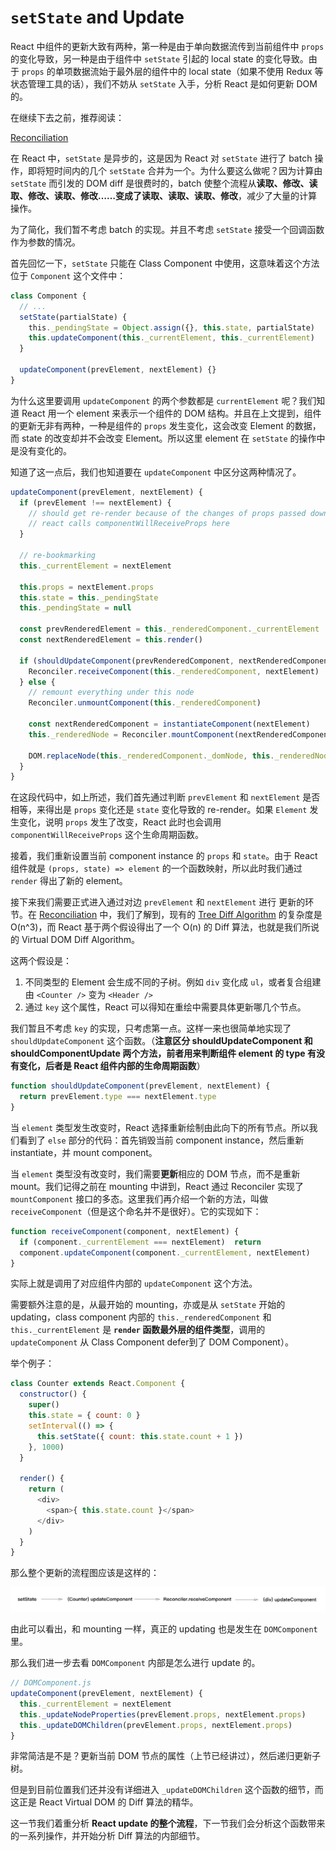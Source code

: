 # `setState` and Update

React 中组件的更新大致有两种，第一种是由于单向数据流传到当前组件中 `props` 的变化导致，另一种是由于组件中 `setState` 引起的 local state 的变化导致。由于 `props` 的单项数据流始于最外层的组件中的 local state（如果不使用 Redux 等状态管理工具的话），我们不妨从 `setState` 入手，分析 React 是如何更新 DOM 的。

在继续下去之前，推荐阅读：

[Reconciliation](https://reactjs.org/docs/reconciliation.html)

在 React 中，`setState` 是异步的，这是因为 React 对 `setState` 进行了 batch 操作，即将短时间内的几个 `setState` 合并为一个。为什么要这么做呢？因为计算由 `setState` 而引发的 DOM diff 是很费时的，batch 使整个流程从**读取、修改、读取、修改、读取、修改……**变成了**读取、读取、读取、修改**，减少了大量的计算操作。

为了简化，我们暂不考虑 batch 的实现。并且不考虑 `setState` 接受一个回调函数作为参数的情况。

首先回忆一下，`setState` 只能在 Class Component 中使用，这意味着这个方法位于 `Component` 这个文件中：

```js
class Component {
  // ...
  setState(partialState) {
    this._pendingState = Object.assign({}, this.state, partialState)
    this.updateComponent(this._currentElement, this._currentElement)
  }

  updateComponent(prevElement, nextElement) {}
}
```

为什么这里要调用 `updateComponent` 的两个参数都是 `currentElement` 呢？我们知道 React 用一个 element 来表示一个组件的 DOM 结构。并且在上文提到，组件的更新无非有两种，一种是组件的 `props` 发生变化，这会改变 Element 的数据，而 state 的改变却并不会改变 Element。所以这里 element 在 `setState` 的操作中是没有变化的。

知道了这一点后，我们也知道要在 `updateComponent` 中区分这两种情况了。

```js
updateComponent(prevElement, nextElement) {
  if (prevElement !== nextElement) {
    // should get re-render because of the changes of props passed down from parents
    // react calls componentWillReceiveProps here
  }

  // re-bookmarking
  this._currentElement = nextElement

  this.props = nextElement.props
  this.state = this._pendingState
  this._pendingState = null

  const prevRenderedElement = this._renderedComponent._currentElement
  const nextRenderedElement = this.render()

  if (shouldUpdateComponent(prevRenderedComponent, nextRenderedComponent)) {
    Reconciler.receiveComponent(this._renderedComponent, nextElement)
  } else {
    // remount everything under this node
    Reconciler.unmountComponent(this._renderedComponent)

    const nextRenderedComponent = instantiateComponent(nextElement)
    this._renderedNode = Reconciler.mountComponent(nextRenderedComponent)

    DOM.replaceNode(this._renderedComponent._domNode, this._renderedNode)
  }
}
```

在这段代码中，如上所述，我们首先通过判断 `prevElement` 和 `nextElement` 是否相等，来得出是 `props` 变化还是 `state` 变化导致的 re-render。如果 `Element` 发生变化，说明 `props` 发生了改变，React 此时也会调用 `componentWillReceiveProps` 这个生命周期函数。

接着，我们重新设置当前 component instance 的 `props` 和 `state`。由于 React 组件就是 `(props, state) => element` 的一个函数映射，所以此时我们通过 `render` 得出了新的 element。

接下来我们需要正式进入通过对边 `prevElement` 和 `nextElement` 进行  更新的环节。在 [Reconciliation](https://reactjs.org/docs/reconciliation.html) 中，我们了解到，现有的 [Tree Diff Algorithm](https://grfia.dlsi.ua.es/ml/algorithms/references/editsurvey_bille.pdf) 的复杂度是 O(n^3)，而 React 基于两个假设得出了一个 O(n) 的 Diff 算法，也就是我们所说的 Virtual DOM Diff Algorithm。

这两个假设是：

1. 不同类型的 Element 会生成不同的子树。例如 `div` 变化成 `ul`，或者复合组建由 `<Counter />` 变为 `<Header />`
1. 通过 `key` 这个属性，React 可以得知在重绘中需要具体更新哪几个节点。

我们暂且不考虑 `key` 的实现，只考虑第一点。这样一来也很简单地实现了 `shouldUpdateComponent` 这个函数。（**注意区分 shouldUpdateComponent 和 shouldComponentUpdate 两个方法，前者用来判断组件 element 的 type 有没有变化，后者是 React 组件内部的生命周期函数**）

```js
function shouldUpdateComponent(prevElement, nextElement) {
  return prevElement.type === nextElement.type
}
```

当 `element` 类型发生改变时，React 选择重新绘制由此向下的所有节点。所以我们看到了 `else` 部分的代码：首先销毁当前 component instance，然后重新 instantiate，并 mount component。

当 `element` 类型没有改变时，我们需要**更新**相应的 DOM 节点，而不是重新 mount。我们记得之前在 mounting 中讲到，React 通过 Reconciler 实现了 `mountComponent` 接口的多态。这里我们再介绍一个新的方法，叫做 `receiveComponent`（但是这个命名并不是很好）。它的实现如下：

```js
function receiveComponent(component, nextElement) {
  if (component._currentElement === nextElement)  return
  component.updateComponent(component._currentElement, nextElement)
}
```

实际上就是调用了对应组件内部的 `updateComponent` 这个方法。

需要额外注意的是，从最开始的 mounting，亦或是从 `setState` 开始的 updating，class component 内部的 `this._renderedComponent` 和 `this._currentElement` 是 **`render` 函数最外层的组件类型**，调用的 `updateComponent` 从 Class Component defer到了 DOM Component）。

举个例子：

```js
class Counter extends React.Component {
  constructor() {
    super()
    this.state = { count: 0 }
    setInterval(() => {
      this.setState({ count: this.state.count + 1 })
    }, 1000)
  }

  render() {
    return (
      <div>
        <span>{ this.state.count }</span>
      </div>
    )
  }
}
```

那么整个更新的流程图应该是这样的：

![update-process](assets/update-process.jpg)

由此可以看出，和 mounting 一样，真正的 updating 也是发生在 `DOMComponent` 里。

那么我们进一步去看 `DOMComponent` 内部是怎么进行 update 的。

```js
// DOMComponent.js
updateComponent(prevElement, nextElement) {
  this._currentElement = nextElement
  this._updateNodeProperties(prevElement.props, nextElement.props)
  this._updateDOMChildren(prevElement.props, nextElement.props)
}
```

非常简洁是不是？更新当前 DOM 节点的属性（上节已经讲过），然后递归更新子树。

但是到目前位置我们还并没有详细进入 `_updateDOMChildren` 这个函数的细节，而这正是 React Virtual DOM 的 Diff 算法的精华。

这一节我们着重分析 **React update 的整个流程**，下一节我们会分析这个函数带来的一系列操作，并开始分析 Diff 算法的内部细节。

